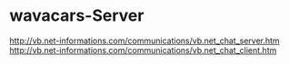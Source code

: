 # wavacars-Server
http://vb.net-informations.com/communications/vb.net_chat_server.htm
http://vb.net-informations.com/communications/vb.net_chat_client.htm
